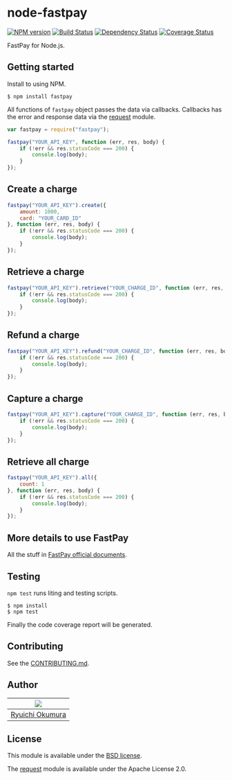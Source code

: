 # node-fastpay

[![NPM version](https://badge.fury.io/js/fastpay.svg)](http://badge.fury.io/js/fastpay)
[![Build Status](https://travis-ci.org/okuryu/node-fastpay.svg?branch=master)](https://travis-ci.org/okuryu/node-fastpay)
[![Dependency Status](https://gemnasium.com/okuryu/node-fastpay.svg)](https://gemnasium.com/okuryu/node-fastpay)
[![Coverage Status](https://coveralls.io/repos/okuryu/node-fastpay/badge.png?branch=master)](https://img.shields.io/coveralls/okuryu/node-fastpay.svg)

FastPay for Node.js.

## Getting started

Install to using NPM.

```
$ npm install fastpay
```

All functions of `fastpay` object passes the data via callbacks.
Callbacks has the error and response data via the [request](https://github.com/mikeal/request) module.

```js
var fastpay = require("fastpay");

fastpay("YOUR_API_KEY", function (err, res, body) {
    if (!err && res.statusCode === 200) {
        console.log(body);
    }
});
```

## Create a charge

```js
fastpay("YOUR_API_KEY").create({
    amount: 1000,
    card: "YOUR_CARD_ID"
}, function (err, res, body) {
    if (!err && res.statusCode === 200) {
        console.log(body);
    }
});
```

## Retrieve a charge

```js
fastpay("YOUR_API_KEY").retrieve("YOUR_CHARGE_ID", function (err, res, body) {
    if (!err && res.statusCode === 200) {
        console.log(body);
    }
});
```

## Refund a charge

```js
fastpay("YOUR_API_KEY").refund("YOUR_CHARGE_ID", function (err, res, body) {
    if (!err && res.statusCode === 200) {
        console.log(body);
    }
});
```

## Capture a charge

```js
fastpay("YOUR_API_KEY").capture("YOUR_CHARGE_ID", function (err, res, body) {
    if (!err && res.statusCode === 200) {
        console.log(body);
    }
});
```

## Retrieve all charge

```js
fastpay("YOUR_API_KEY").all({
    count: 1
}, function (err, res, body) {
    if (!err && res.statusCode === 200) {
        console.log(body);
    }
});
```

## More details to use FastPay

All the stuff in [FastPay official documents](https://fastpay.yahoo.co.jp/docs).

## Testing

`npm test` runs liting and testing scripts.

```
$ npm install
$ npm test
```

Finally the code coverage report will be generated.

## Contributing

See the [CONTRIBUTING.md](CONTRIBUTING.md).

## Author

| ![](https://s.gravatar.com/avatar/533a232628640bc2635e6d6e0fcb2528?s=80) |
| --- |
| [Ryuichi Okumura](http://www.okuryu.com/) |

## License

This module is available under the [BSD license](LICENSE).

The [request](https://github.com/mikeal/request) module is available under the Apache License 2.0.
